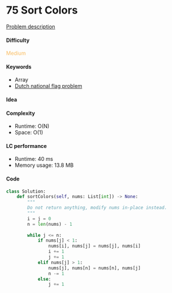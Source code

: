 75 Sort Colors
=======================
[Problem description](https://leetcode.com/problems/sort-colors/)

#### Difficulty
<span style="color:#FABC60">Medium</span>

#### Keywords
- Array
- [Dutch national flag problem]()
  
#### Idea


#### Complexity
- Runtime: O(N)
- Space: O(1)
  
#### LC performance
- Runtime: 40 ms
- Memory usage: 13.8 MB

#### Code
```python
class Solution:
    def sortColors(self, nums: List[int]) -> None:
        """
        Do not return anything, modify nums in-place instead.
        """
        i = j = 0
        n = len(nums) - 1
        
        while j <= n:
            if nums[j] < 1:
                nums[i], nums[j] = nums[j], nums[i]
                i += 1
                j += 1
            elif nums[j] > 1:
                nums[j], nums[n] = nums[n], nums[j]
                n -= 1
            else:
                j += 1
```